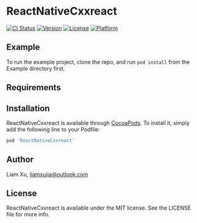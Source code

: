 # ReactNativeCxxreact

[![CI Status](https://img.shields.io/travis/beatjs/ReactNativeCxxreact.svg?style=flat)](https://travis-ci.org/beatjs/ReactNativeCxxreact)
[![Version](https://img.shields.io/cocoapods/v/ReactNativeCxxreact.svg?style=flat)](https://cocoapods.org/pods/ReactNativeCxxreact)
[![License](https://img.shields.io/cocoapods/l/ReactNativeCxxreact.svg?style=flat)](https://cocoapods.org/pods/ReactNativeCxxreact)
[![Platform](https://img.shields.io/cocoapods/p/ReactNativeCxxreact.svg?style=flat)](https://cocoapods.org/pods/ReactNativeCxxreact)

## Example

To run the example project, clone the repo, and run `pod install` from the Example directory first.

## Requirements

## Installation

ReactNativeCxxreact is available through [CocoaPods](https://cocoapods.org). To install
it, simply add the following line to your Podfile:

```ruby
pod 'ReactNativeCxxreact'
```

## Author

Liam Xu, liamxujia@outlook.com

## License

ReactNativeCxxreact is available under the MIT license. See the LICENSE file for more info.

